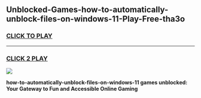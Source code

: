 
## Unblocked-Games-how-to-automatically-unblock-files-on-windows-11-Play-Free-tha3o
<h3>
<a href="https://premium76.site?title=how-to-automatically-unblock-files-on-windows-11&ref=21A">CLICK TO PLAY</a></h3>
<hr>

<h3>
<a href="https://premium76.site?title=how-to-automatically-unblock-files-on-windows-11&ref=21A">CLICK 2 PLAY</a>
  
</h3>

<a href="https://premium76.site?title=how-to-automatically-unblock-files-on-windows-11&ref=21A"><img src="https://clearcache.store/games.png"></a>


**how-to-automatically-unblock-files-on-windows-11 games unblocked: Your Gateway to Fun and Accessible Online Gaming**
